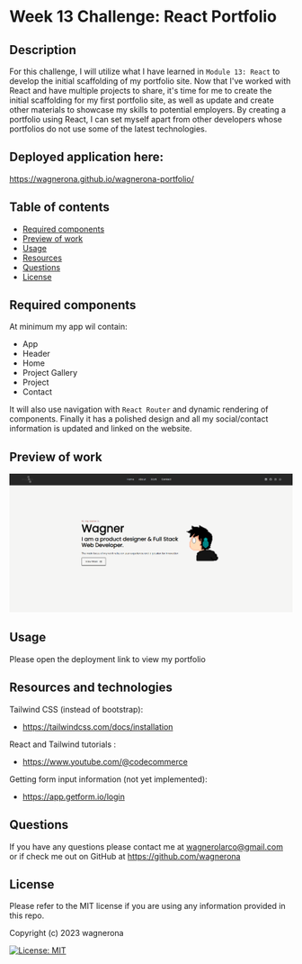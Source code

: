 # Week 13 Challenge: React Portfolio 

## Description

For this challenge, I will utilize what I have learned in `Module 13: React` to develop the initial scaffolding of my portfolio site. Now that I've worked with React and have multiple projects to share, it's time for me to create the initial scaffolding for my first portfolio site, as well as update and create other materials to showcase my skills to potential employers. By creating a portfolio using React, I can set myself apart from other developers whose portfolios do not use some of the latest technologies.

## Deployed application here:
https://wagnerona.github.io/wagnerona-portfolio/


## Table of contents

- [Required components](#required-components)
- [Preview of work](#preview-of-work)
- [Usage](#usage)
- [Resources](#resources-and-technologies)
- [Questions](#questions)
- [License](#license)

## Required components

At minimum my app wil contain:
- App
- Header
- Home
- Project Gallery
- Project
- Contact

It will also use navigation with `React Router` and dynamic rendering of components. Finally it has a polished design and all my social/contact information is updated and linked on the website. 

## Preview of work 

  <img src = "src/assets/preview.png">

  
## Usage

Please open the deployment link to view my  portfolio

## Resources and technologies 

Tailwind CSS (instead of bootstrap):
- https://tailwindcss.com/docs/installation

React and Tailwind tutorials :
- https://www.youtube.com/@codecommerce

Getting form input information (not yet implemented):
- https://app.getform.io/login


## Questions

If you have any questions please contact me at wagnerolarco@gmail.com or if check me out on GitHub at https://github.com/wagnerona

## License

Please refer to the MIT license if you are using any information provided in this repo. 

Copyright (c) 2023 wagnerona

[![License: MIT](https://img.shields.io/badge/License-MIT-yellow.svg)](https://opensource.org/licenses/MIT)


